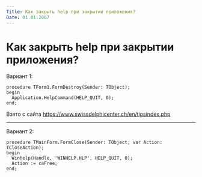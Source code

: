 ```yaml
---
Title: Как закрыть help при закрытии приложения?
Date: 01.01.2007
---
```



Как закрыть help при закрытии приложения?
=========================================

Вариант 1:

    procedure TForm1.FormDestroy(Sender: TObject); 
    begin 
      Application.HelpCommand(HELP_QUIT, 0); 
    end; 

Взято с сайта <https://www.swissdelphicenter.ch/en/tipsindex.php>

------------------------------------------------------------------------
Вариант 2:

    procedure TMainForm.FormClose(Sender: TObject; var Action: TCloseAction);
    begin
      Winhelp(Handle, 'WINHELP.HLP', HELP_QUIT, 0);
      Action := caFree;
    end;
